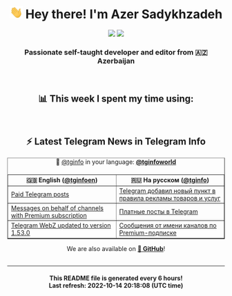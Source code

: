 <div align="center">
	<div>
		<h1>
      <img src="./assets/hi.gif" width="30px"> Hey there! I'm Azer Sadykhzadeh
    </h1>
    <img height="18" src="https://komarev.com/ghpvc/?username=sadykhzadeh&label=Views&color=2081c1&style=flat-square" />
		<a href="https://wakatime.com/@Azer"> <img height="18" src="https://wakatime.com/badge/user/f80ae27a-c328-426f-a381-bc84136e2dd6.svg" /> </a>
    <h3>
      Passionate self-taught developer and editor from 🇦🇿 Azerbaijan
    </h3>
  </div>
  <br>

<h2>📊 This week I spent my time using:</h2>

<!--START_SECTION:waka-->
<!--END_SECTION:waka-->

<br>

<h2>⚡️ Latest Telegram News in Telegram Info</h2>
  <table border>
		<tr>
			<th width="50%">🇬🇧 English (<a href="https://t.me/tginfoen">@tginfoen</a>)</th>
			<th>🇷🇺 На русском (<a href="https://t.me/tginfo">@tginfo</a>)</th>
		</tr>
		<caption>🚩 <a href="https://t.me/tginfo">@tginfo</a> in your language: <a href="https://t.me/tginfoworld"><b>@tginfoworld</b></a><caption/>
  <tr><td><a href="https://t.me/tginfoen/1500">⁠⁠⁠⁠⁠⁠Paid Telegram posts</a></td>
    <td><a href="https://t.me/tginfo/3446">Telegram добавил новый пункт в правила рекламы товаров и услуг</a></td></tr><tr><td><a href="https://t.me/tginfoen/1499">Messages on behalf of channels with Premium subscription</a></td>
    <td><a href="https://t.me/tginfo/3445">⁠⁠⁠⁠⁠⁠Платные посты в Telegram</a></td></tr><tr><td><a href="https://t.me/tginfoen/1498">Telegram WebZ updated to version 1.53.0</a></td>
    <td><a href="https://t.me/tginfo/3444">Сообщения от имени каналов по Premium-подписке</a></td></tr>
</table>
We are also available on <a href="https://github.com/tginfo"><b>🐙 GitHub</b></a>!
</div>

<br>
<hr>
<h4 align="center">This README file is generated <b>every 6 hours</b>!</br>Last refresh: <b>2022-10-14 20:18:08 (UTC time)</b></h4>
